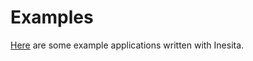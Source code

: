 # Examples

[Here](https://github.com/inesita-rb/awesome-inesita) are some example applications written with Inesita.
